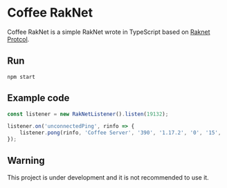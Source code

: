 # Coffee RakNet
Coffee RakNet is a simple RakNet wrote in TypeScript based on [Raknet Protcol](https://wiki.vg/Raknet_Protocol).

## Run
``` text
npm start
```

## Example code
``` javascript
const listener = new RakNetListener().listen(19132);

listener.on('unconnectedPing', rinfo => {
    listener.pong(rinfo, 'Coffee Server', '390', '1.17.2', '0', '15', '19132');
});
```

## Warning
This project is under development and it is not recommended to use it.